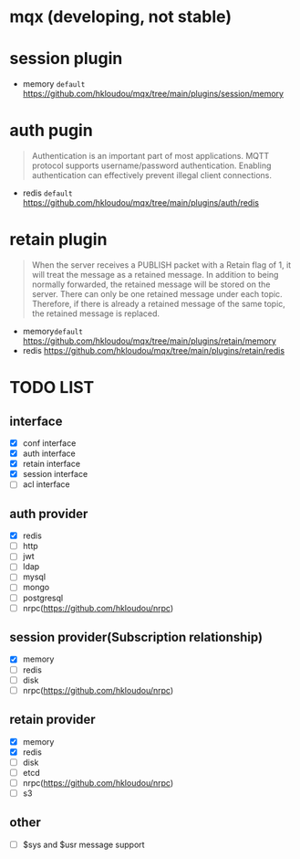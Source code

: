 # mqx (developing, not stable)


# session plugin
- memory `default`
https://github.com/hkloudou/mqx/tree/main/plugins/session/memory
# auth pugin
> Authentication is an important part of most applications. MQTT protocol supports username/password authentication. Enabling authentication can effectively prevent illegal client connections.

- redis `default`
https://github.com/hkloudou/mqx/tree/main/plugins/auth/redis
<!-- - http `todo`
https://github.com/hkloudou/mqx/tree/main/plugins/auth/http
- jwt `todo`
https://github.com/hkloudou/mqx/tree/main/plugins/auth/jwt
- ldap `todo`
https://github.com/hkloudou/mqx/tree/main/plugins/auth/ldap
- mongo `todo`
https://github.com/hkloudou/mqx/tree/main/plugins/auth/mongo
- mysql `todo`
https://github.com/hkloudou/mqx/tree/main/plugins/auth/mysql
- postgresql `todo`
https://github.com/hkloudou/mqx/tree/main/plugins/auth/postgresql -->

# retain plugin
> When the server receives a PUBLISH packet with a Retain flag of 1, it will treat the message as a retained message. In addition to being normally forwarded, the retained message will be stored on the server. There can only be one retained message under each topic. Therefore, if there is already a retained message of the same topic, the retained message is replaced.

- memory`default`
https://github.com/hkloudou/mqx/tree/main/plugins/retain/memory
- redis
https://github.com/hkloudou/mqx/tree/main/plugins/retain/redis

# TODO LIST
## interface
- [x] conf interface
- [x] auth interface
- [x] retain interface
- [x] session interface
- [ ] acl interface
## auth provider
- [x] redis
- [ ] http
- [ ] jwt
- [ ] ldap
- [ ] mysql
- [ ] mongo
- [ ] postgresql
- [ ] nrpc(https://github.com/hkloudou/nrpc)
## session provider(Subscription relationship)
- [x] memory
- [ ] redis
- [ ] disk
- [ ] nrpc(https://github.com/hkloudou/nrpc)
## retain provider
- [x] memory
- [x] redis
- [ ] disk
- [ ] etcd
- [ ] nrpc(https://github.com/hkloudou/nrpc)
- [ ] s3
## other
- [ ] $sys and $usr message support